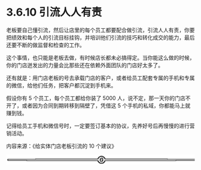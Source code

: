 # 3.6.10 引流人人有责

老板要自己懂引流，然后让店里的每个员工都要配合做引流，引流人人有责，你要把绩效和每个人的引流目标挂钩，并培训他们引流的技巧和转化成交的能力，最后还要不断的做监督和检查的工作。

这个事情，也只能是老板去做，有时候店长都未必搞得定。当你能这么做的时候，你的门店迸发出的力量会比那些还在依赖外面团队的门店好太多了。

还有就是：用门店老板的号去承载门店的客户，或者给员工配套专属的手机和专属的微信，给他们任务，把客户都沉淀到手机来。

假设你有 5 个员工，每个员工都给你装了 5000 人，说不定，那一天你的门店不开了，或者因为合同到期转移到隔壁了，凭借这 5 个手机的私域，你都能马上就赚到钱。

记得给员工手机和微信号时，一定要签订基本的协议，先养好号后再慢慢的进行营销活动。

内容来源：《给实体门店老板引流的 10 个建议》

![](img/70c086163efe63c67f3a76278afd7895.png)
